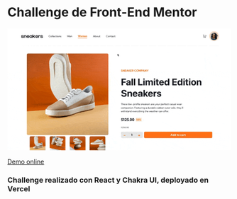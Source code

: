 # Challenge de Front-End Mentor

![Video](public/fem.gif)

[Demo online](https://front-end-mentor-challenge-ivory.vercel.app)

### Challenge realizado con React y Chakra UI, deployado en Vercel

